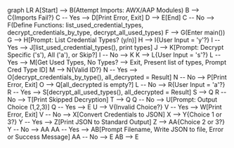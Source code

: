 graph LR
    A[Start] --> B(Attempt Imports: AWX/AAP Modules)
    B --> C{Imports Fail?}
    C -- Yes --> D[Print Error, Exit]
    D --> E[End]
    C -- No --> F(Define Functions: list_used_credential_types, decrypt_credentials_by_type, decrypt_all_used_types)
    F --> G(Enter main())
    G --> H[Prompt: List Credential Types? (y/n)]
    H --> I{User Input = 'y'?}
    I -- Yes --> J[list_used_credential_types(), print types]
    J --> K[Prompt: Decrypt Specific ('s'), All ('a'), or Skip?]
    I -- No --> K
    K --> L{User Input = 's'?}
    L -- Yes --> M[Get Used Types, No Types? --> Exit, Present list of types, Prompt Cred Type ID]
    M --> N{Valid ID?}
    N -- Yes --> O[decrypt_credentials_by_type(), all_decrypted = Result]
    N -- No --> P[Print Error, Exit]
    O --> Q[all_decrypted is empty?]
    L -- No --> R{User Input = 'a'?}
    R -- Yes --> S[decrypt_all_used_types(), all_decrypted = Result]
     S --> Q
    R -- No --> T[Print Skipped Decryption]
    T --> Q
    Q -- No --> U[Prompt: Output Choice (1,2,3)]
    Q -- Yes --> E
    U --> V{Invalid Choice?}
    V -- Yes --> W[Print Error, Exit]
    V -- No --> X[Convert Credentials to JSON]
    X --> Y{Choice 1 or 3?}
    Y -- Yes --> Z[Print JSON to Standard Output]
        Z --> AA{Choice 2 or 3?}
    Y -- No --> AA
     AA -- Yes --> AB[Prompt Filename, Write JSON to file, Error or Success Message]
    AA -- No --> E
    AB --> E
